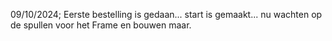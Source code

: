 09/10/2024; Eerste bestelling is gedaan... start is gemaakt... nu wachten op de spullen voor het Frame en bouwen maar.
